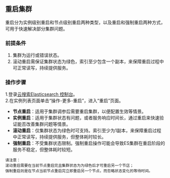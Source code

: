 ## 重启集群
重启分为实例级别重启和节点级别重启两种类型，以及重启和强制重启两种方式，可用于快速解决部分集群问题。

### 前提条件
1. 集群为运行或错误状态。</br>
2. 滚动重启需保证集群状态为绿色，索引至少包含一个副本，来保障重启过程中可正常读写，持续提供服务。</br>

### 操作步骤

1.登录[云搜索Elasticsearch 控制台](https://es-console.jdcloud.com/clusters)。</br>
2.在实例列表页面单击“操作-更多-重启”，进入“重启”页面。</br>
- **节点重启**：适用于集群调参后需要重启集群，以便配置生效等情景。</br>
- **实例重启**：适用于集群状态有问题，或者服务响应时间长，通过重启来快速验证能否改善集群问题等情景。</br>
- **滚动重启**：仅集群状态为绿色时可支持。索引至少为1副本，来保障重启过程中正常读写，持续提供服务，但整体耗时较长。</br>
- **强制重启**：不受集群状态限制。强制重启操作可能会导致ES集群在重启阶段的服务不稳定，但整体耗时较短。</br>

```
请注意：
滚动重启需要在当前节点重启完且集群状态为为绿色后才可重启另一个节店；
强制重启则是在节点当前节点重启完立即重启另一个节点，而忽略状态变化的等待时间。
```
